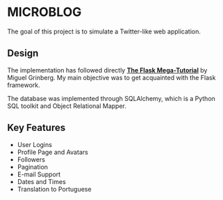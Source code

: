 # MICROBLOG

The goal of this project is to simulate a Twitter-like web application.

## Design
The implementation has followed directly [**The Flask Mega-Tutorial**](https://blog.miguelgrinberg.com/post/the-flask-mega-tutorial-part-i-hello-world) by Miguel Grinberg. My main objective was to get acquainted with the Flask framework.

The database was implemented through SQLAlchemy, which is  a Python SQL toolkit and Object Relational Mapper.

## Key Features

* User Logins
* Profile Page and Avatars
* Followers
* Pagination
* E-mail Support
* Dates and Times
* Translation to Portuguese